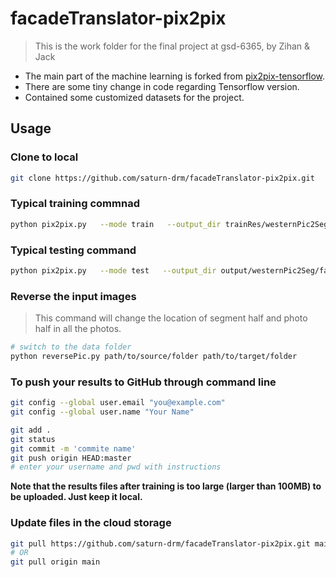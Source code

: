 # facadeTranslator-pix2pix

> This is the work folder for the final project at gsd-6365, by Zihan &amp; Jack

* The main part of the machine learning is forked from [pix2pix-tensorflow](https://github.com/affinelayer/pix2pix-tensorflow).
* There are some tiny change in code regarding Tensorflow version.
* Contained some customized datasets for the project.

## Usage

### Clone to local

```sh
git clone https://github.com/saturn-drm/facadeTranslator-pix2pix.git
```

### Typical training commnad

```sh
python pix2pix.py   --mode train   --output_dir trainRes/westernPic2Seg   --max_epochs 20   --input_dir data/westernPic2Seg/facades/train
```

### Typical testing command

```sh
python pix2pix.py   --mode test   --output_dir output/westernPic2Seg/facades_test   --input_dir data/westernPic2Seg/facades/val --checkpoint trainRes/westernPic2Seg
```

### Reverse the input images

> This command will change the location of segment half and photo half in all the photos.

```sh
# switch to the data folder
python reversePic.py path/to/source/folder path/to/target/folder
```

### To push your results to GitHub through command line

```sh
git config --global user.email "you@example.com"
git config --global user.name "Your Name"

git add .
git status
git commit -m 'commite name'
git push origin HEAD:master
# enter your username and pwd with instructions
```

**Note that the results files after training is too large (larger than 100MB) to be uploaded. Just keep it local.**

### Update files in the cloud storage

```sh
git pull https://github.com/saturn-drm/facadeTranslator-pix2pix.git main
# OR
git pull origin main
```

